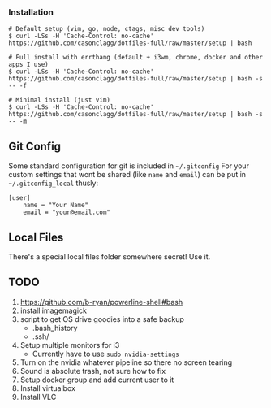 ### Installation
```
# Default setup (vim, go, node, ctags, misc dev tools)
$ curl -LSs -H 'Cache-Control: no-cache' https://github.com/casonclagg/dotfiles-full/raw/master/setup | bash

# Full install with errthang (default + i3wm, chrome, docker and other apps I use)
$ curl -LSs -H 'Cache-Control: no-cache' https://github.com/casonclagg/dotfiles-full/raw/master/setup | bash -s -- -f

# Minimal install (just vim)
$ curl -LSs -H 'Cache-Control: no-cache' https://github.com/casonclagg/dotfiles-full/raw/master/setup | bash -s -- -m
```


Git Config
----------
Some standard configuration for git is included in `~/.gitconfig`
For your custom settings that wont be shared (like `name` and `email`) can be put in `~/.gitconfig_local` thusly:
```
[user]
    name = "Your Name"
    email = "your@email.com"
```

Local Files
-----------
There's a special local files folder somewhere secret! Use it.


TODO
-----

1. https://github.com/b-ryan/powerline-shell#bash
2. install imagemagick
3. script to get OS drive goodies into a safe backup
    - .bash_history
    - .ssh/
4. Setup multiple monitors for i3
    - Currently have to use `sudo nvidia-settings`
5. Turn on the nvidia whatever pipeline so there no screen tearing
6. Sound is absolute trash, not sure how to fix
7. Setup docker group and add current user to it
8. Install virtualbox
9. Install VLC
  